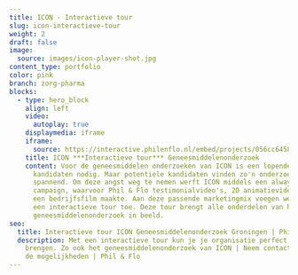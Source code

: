 ```yaml
---
title: ICON - Interactieve tour
slug: icon-interactieve-tour
weight: 2
draft: false
image:
  source: images/icon-player-shot.jpg
content_type: portfolio
color: pink
branch: zorg-pharma
blocks:
  - type: hero_block
    align: left
    video:
      autoplay: true
    displaymedia: iframe
    iframe:
      source: https://interactive.philenflo.nl/embed/projects/056cc645807e8fbb85880c90?iv_branded=1
    title: ICON ***Interactieve tour*** Geneesmiddelenonderzoek
    content: Voor de geneesmiddelen onderzoeken van ICON is een lopende stroom aan
      kandidaten nodig. Maar potentiele kandidaten vinden zo'n onderzoek vaak
      spannend. Om deze angst weg te nemen werft ICON middels een always-on
      campaign, waarvoor Phil & Flo testimonialvideo's, 2D animatievideo's en
      een bedrijfsfilm maakte. Aan deze passende marketingmix voegen we nu ook
      een interactieve tour toe. Deze tour brengt alle onderdelen van het
      geneesmiddelenonderzoek in beeld.
seo:
  title: Interactieve tour ICON Geneesmiddelenonderzoek Groningen | Phil & Flo
  description: Met een interactieve tour kun je je organisatie perfect in beeld
    brengen. Zo ook het geneesmiddelenonderzoek van ICON | Neem contact op voor
    de mogelijkheden | Phil & Flo
---
```


